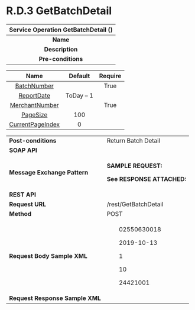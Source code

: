 # **R.D.3 GetBatchDetail**

|**Service Operation GetBatchDetail ()**|
| :-: |
|**Name**|GetBatchDetail|
|**Description**|Return transaction-details data of a selected batch number|
|**Pre-conditions**|+ **Parameters:** 

|**Name**|**Default**|**Require**|
| :-: | :-: | :-: |
|[BatchNumber](#P_BatchNumber)||True|
|[ReportDate](#P_ReportDate)|ToDay – 1||
|[MerchantNumber](#P_MerchantNumbet)||True|
|[PageSize](#P_PageSize)|100||
|[CurrentPageIndex](#P_CurrentPageSize)|0||

|||
| :- | :- |
|**Post-conditions**|Return  Batch Detail|
|**SOAP API**|
|**Message Exchange Pattern**|<p>**SAMPLE REQUEST:**</p><p></p><p>**See RESPONSE ATTACHED:** </p><p></p>|
|**REST API**|
|**Request URL**|/rest/GetBatchDetail|
|**Method**|POST|
|**Request Body Sample XML**|<p></p><p><BatchDetailFilter xmlns="http://api.lonestar.com/types"></p><p>`    `<MerchantNumber>02550630018</MerchantNumber></p><p>`    `<ReportDate>2019-10-13</ReportDate></p><p>`    `<CurrentPageIndex>1</CurrentPageIndex></p><p>`    `<PageSize>10</PageSize></p><p>`    `<BatchNumber>24421001</BatchNumber></p><p></BatchDetailFilter></p><p></p>|
|**Request Response Sample XML**||

